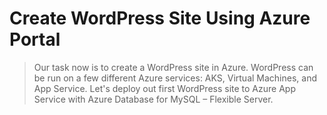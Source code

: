# Create WordPress Site Using Azure Portal

>Our task now is to create a WordPress site in Azure. WordPress can be run on a few different Azure services: AKS, Virtual Machines, and App Service. Let's deploy out first WordPress site to Azure App Service with Azure Database for MySQL – Flexible Server.